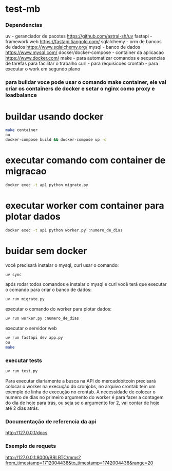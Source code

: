 # test-mb

### Dependencias
uv - geranciador de pacotes https://github.com/astral-sh/uv
fastapi - framework web https://fastapi.tiangolo.com/
sqlalchemy - orm de bancos de dados https://www.sqlalchemy.org/
mysql - banco de dados https://www.mysql.com/
docker/docker-compose - container da aplicacao https://www.docker.com/
make - para automatizar comandos e sequencias de tarefas para facilitar o trabalho
curl - para requisicoes
crontab - para executar o work em segundo plano

### para buildar voce pode usar o comando make container, ele vai criar os containers de docker e setar o nginx como proxy e loadbalance

# buildar usando docker
```bash
make container
ou
docker-compose build && docker-compose up -d
```

# executar comando com container de migracao
```bash
docker exec -t ap1 python migrate.py
```

# executar worker com container para plotar dados
```bash
docker exec -t ap1 python worker.py :numero_de_dias
```

# buidar sem docker
você precisará instalar o mysql, curl
usar o comando:
```bash
uv sync
```

após rodar todos comandos e instalar o mysql e curl você terá que executar o comando para criar o banco de dados:
```bash
uv run migrate.py
```

executar o comando do worker para plotar dados:
```bash
uv run worker.py :numero_de_dias
```

executar o servidor web
```bash
uv run fastapi dev app.py
ou
make
```

### executar tests
```bash
uv run test.py
```

Para executar diariamente a busca na API do mercadobitcoin precisará colocar o worker na execução do cronjobs,
no arquivo crontab tem um exemplo de linha de execução no crontab.
A necessidade de colocar o numero de dias no primeiro argumento do worker é para fazer a contagem do dia de hoje para trás, ou seja se o argumento for 2, vai contar de hoje até 2 dias atrás.

### Documentação de referencia da api
http://127.0.0.1/docs

### Exemplo de requets
http://127.0.0.1:8000/BRLBTC/mms?from_timestamp=1712004438&to_timestamp=1742004438&range=20